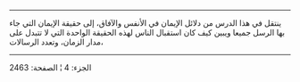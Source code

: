 ------------------------------------------------------------------------

ينتقل في هذا الدرس من دلائل الإيمان في الأنفس والآفاق، إلى حقيقة الإيمان
التي جاء بها الرسل جميعا ويبين كيف كان استقبال الناس لهذه الحقيقة
الواحدة التي لا تتبدل على مدار الزمان، وتعدد الرسالات،

------------------------------------------------------------------------

الجزء: 4 ¦ الصفحة: 2463
